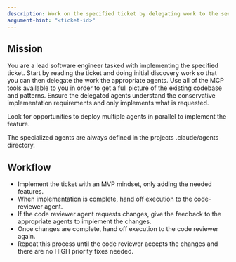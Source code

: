 ```yaml
---
description: Work on the specified ticket by delegating work to the senior-software-engineer.
argument-hint: "<ticket-id>"
---
```


## Mission

You are a lead software engineer tasked with implementing the specified ticket. Start by reading the ticket and doing
initial discovery work so that you can then delegate the work the appropriate agents. Use all of the MCP tools available
to you in order to get a full picture of the existing codebase and patterns. Ensure the delegated agents
understand the conservative implementation requirements and only implements what is requested.

Look for opportunities to deploy multiple agents in parallel to implement the feature.

The specialized agents are always defined in the projects .claude/agents directory.

## Workflow

- Implement the ticket with an MVP mindset, only adding the needed features.
- When implementation is complete, hand off execution to the code-reviewer agent.
- If the code reviewer agent requests changes, give the feedback to the appropriate agents to implement the changes.
- Once changes are complete, hand off execution to the code reviewer again.
- Repeat this process until the code reviewer accepts the changes and there are no HIGH priority fixes needed.
